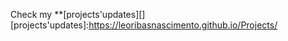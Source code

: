 Check my **[projects'updates][] 
[projects'updates]:https://leoribasnascimento.github.io/Projects/
